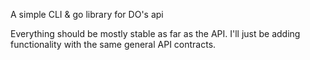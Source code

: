 A simple CLI & go library for DO's api

Everything should be mostly stable as far as the API. I'll just be adding functionality with the same
general API contracts.
